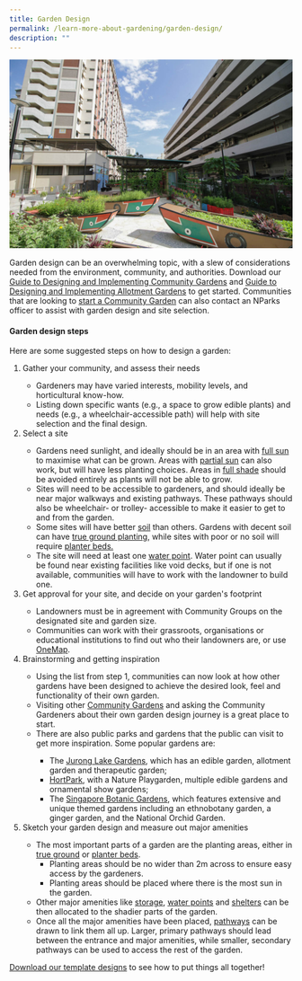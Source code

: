 ```yaml
---
title: Garden Design
permalink: /learn-more-about-gardening/garden-design/
description: ""
---
```

<section>
<img title="" src="/images/Garden%20design/GardenOfLove_JacChua.jpg">
	<p>Garden design can be an overwhelming topic, with a slew of considerations needed from the environment, community, and authorities. Download our <a href="https://www.nparks.gov.sg/-/media/nparks-real-content/gardening/community-gardens/start-a-community-garden/planning-your-garden/a_guide_to_designing_and_implementing_community_gardens_digital.ashx">Guide to Designing and&nbsp;Implementing Community Gardens</a> and <a href="https://www.nparks.gov.sg/-/media/nparks-real-content/gardening/community-gardens/start-a-community-garden/planning-your-garden/a-guide-to-design-and-implementing-allotment-gardens.ashx">Guide to Designing and Implementing Allotment Gardens</a> to get started. Communities that are looking to <a href="/get-involved/community-gardens/">start a Community Garden</a> can also contact an NParks officer to assist with garden design and site selection. </p>
<h4>Garden design steps</h4>
<p>Here are some suggested steps on how to design a garden:</p>
	<ol>
		<li>Gather your community, and assess their needs</li>
		<ul>
			<li>Gardeners may have varied interests, mobility levels, and horticultural know-how.</li>
			<li>Listing down specific wants (e.g., a space to grow edible plants) and needs (e.g., a wheelchair-accessible path) will help with site selection and the final design.</li>
		</ul>
		<li>Select a site</li>
		<ul> 
			<li>Gardens need sunlight, and ideally should be in an area with <a href="/page-index/horticulture-techniques/gauging-light/">full sun</a> to maximise what can be grown. Areas with <a href="/page-index/horticulture-techniques/gauging-light/">partial sun</a> can also work, but will have less planting choices. Areas in <a href="/page-index/horticulture-techniques/gauging-light/">full shade</a> should be avoided entirely as plants will not be able to grow. </li>
			<li>Sites will need to be accessible to gardeners, and should ideally be near major walkways and existing pathways. These pathways should also be wheelchair- or trolley- accessible to make it easier to get to and from the garden.</li>
			<li>Some sites will have better <a href="/page-index/horticulture-techniques/soil/">soil</a> than others. Gardens with decent soil can have <a href="/page-index/horticulture-techniques/true-ground/">true ground planting</a>, while sites with poor or no soil will require <a href="/page-index/hardscapes/planter-beds/">planter beds.</a></li>
			<li>The site will need at least one <a href="/page-index/hardscapes/water-points/">water point</a>. Water point can usually be found near existing facilities like void decks, but if one is not available, communities will have to work with the landowner to build one.</li>
		</ul>
		<li>Get approval for your site, and decide on your garden's footprint</li>
	<ul>
		<li>Landowners must be in agreement with Community Groups on the designated site and garden size.</li>
		<li>Communities can work with their grassroots, organisations or educational institutions to find out who their landowners are, or use <a href="https://www.onemap.gov.sg/">OneMap</a>.
		</li></ul>
		<li>Brainstorming and getting inspiration</li>
	<ul>
		<li>Using the list from step 1, communities can now look at how other gardens have been designed to achieve the desired look, feel and functionality of their own garden.</li>
		<li>Visiting other <a href="/get-involved/community-gardens/">Community Gardens</a> and asking the Community Gardeners about their own garden design journey is a great place to start.</li>
		<li>There are also public parks and gardens that the public can visit to get more inspiration. Some popular gardens are:</li>
		<ul>
			<li>The <a href="https://www.nparks.gov.sg/juronglakegardens">Jurong Lake Gardens</a>, which has an edible garden, allotment garden and therapeutic garden;</li>
			<li><a href="https://www.nparks.gov.sg/gardens-parks-and-nature/parks-and-nature-reserves/hortpark">HortPark</a>, with a Nature Playgarden, multiple edible gardens and ornamental show gardens;</li>
			<li>The <a href="">Singapore Botanic Gardens</a>, which features extensive and unique themed gardens including an ethnobotany garden, a ginger garden, and the National Orchid Garden.</li>
		</ul>
		</ul>
		<li>Sketch your garden design and measure out major amenities</li>
		<ul>
			<li>The most important parts of a garden are the planting areas, either in <a href="/page-index/horticulture-techniques/true-ground/">true ground</a> or <a href="/page-index/hardscapes/planter-beds/">planter beds</a>.
			<ul>
				<li>Planting areas should be no wider than 2m across to ensure easy access by the gardeners.</li>
				<li>Planting areas should be placed where there is the most sun in the garden. </li>
				</ul>
			</li><li>Other major amenities like <a href="/page-index/hardscapes/storage/">storage</a>, <a href="/page-index/hardscapes/water-points/">water points</a> and <a href="/page-index/hardscapes/shelters/">shelters</a> can be then allocated to the shadier parts of the garden. </li>
			<li>Once all the major amenities have been placed, <a href="/page-index/hardscapes/pathways/">pathways</a> can be drawn to link them all up. Larger, primary pathways should lead between the entrance and major amenities, while smaller, secondary pathways can be used to access the rest of the garden.</li>
		</ul></ol>
<p><a download="" href="/files/community%20garden%20template%20designs.pdf">Download our template designs</a> to see how to put things all together!
</p>
</section>